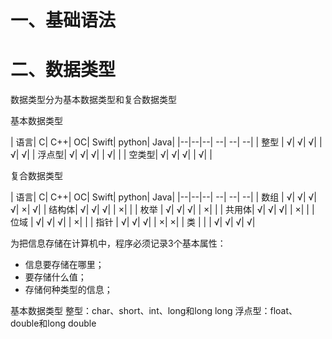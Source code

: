 # 一、基础语法



# 二、数据类型
数据类型分为基本数据类型和复合数据类型

基本数据类型

| 语言| C| C++| OC| Swift| python| Java|
|--|--|--| --| --| --| 
| 整型  | √| √| √| | √| √|
| 浮点型| √| √| √| | √| |
| 空类型| √| √| √| | √| |

复合数据类型

| 语言| C| C++| OC| Swift| python| Java|
|--|--|--| --| --| --| 
| 数组 | √| √| √| √| ×| √|
| 结构体| √| √| √| | ×| |
| 枚举 | √| √| √| | ×| |
| 共用体| √| √| √| | ×| |
| 位域 | √| √| √| | ×| |
| 指针 | √| √| √| | ×| ×|
| 类  | | | √| √| √| √|

为把信息存储在计算机中，程序必须记录3个基本属性：
* 信息要存储在哪里；
* 要存储什么值；
* 存储何种类型的信息；


基本数据类型
整型：char、short、int、long和long long
浮点型：float、double和long double





